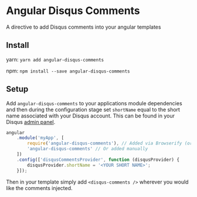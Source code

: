 # Angular Disqus Comments

A directive to add Disqus comments into your angular templates

## Install

yarn: `yarn add angular-disqus-comments`

npm: `npm install --save angular-disqus-comments`

## Setup

Add `angular-disqus-comments` to your applications module dependencies and then during the configuration stage set `shortName` equal to the short name associated with your Disqus account. This can be found in your Disqus [admin panel](https://disqus.com/admin/).

```javascript
angular
	.module('myApp', [
		require('angular-disqus-comments'), // Added via Browserify (or similar)
		'angular-disqus-comments' // Or added manually
	])
	.config(['disqusCommentsProvider', function (disqusProvider) {
		disqusProvider.shortName = '<YOUR SHORT NAME>';
	}]);
```

Then in your template simply add `<disqus-comments />` wherever you would like the comments injected.
